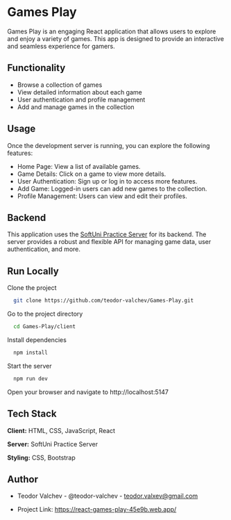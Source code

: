 
# Games Play

Games Play is an engaging React application that allows users to explore and enjoy a variety of games. This app is designed to provide an interactive and seamless experience for gamers.


## Functionality

- Browse a collection of games
- View detailed information about each game
- User authentication and profile management
- Add and manage games in the collection



## Usage

Once the development server is running, you can explore the following features:

- Home Page: View a list of available games.
- Game Details: Click on a game to view more details.
- User Authentication: Sign up or log in to access more features.
- Add Game: Logged-in users can add new games to the collection.
- Profile Management: Users can view and edit their profiles.
## Backend

This application uses the [SoftUni Practice Server](https://github.com/softuni-practice-server) for its backend. The server provides a robust and flexible API for managing game data, user authentication, and more.
## Run Locally

Clone the project

```bash
  git clone https://github.com/teodor-valchev/Games-Play.git
```

Go to the project directory

```bash
  cd Games-Play/client
```

Install dependencies

```bash
  npm install
```

Start the server

```bash
  npm run dev
```
Open your browser and navigate to http://localhost:5147


## Tech Stack

**Client:** HTML, CSS, JavaScript, React

**Server:** SoftUni Practice Server

**Styling:** CSS, Bootstrap


## Author

- Teodor Valchev - @teodor-valchev - teodor.valxev@gmail.com

- Project Link: https://react-games-play-45e9b.web.app/


